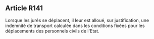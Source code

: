 Article R141
----
Lorsque les jurés se déplacent, il leur est alloué, sur justification, une
indemnité de transport calculée dans les conditions fixées pour les déplacements
des personnels civils de l'Etat.
